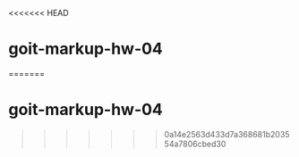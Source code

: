 <<<<<<< HEAD
# goit-markup-hw-04
=======
# goit-markup-hw-04
>>>>>>> 0a14e2563d433d7a368681b203554a7806cbed30
